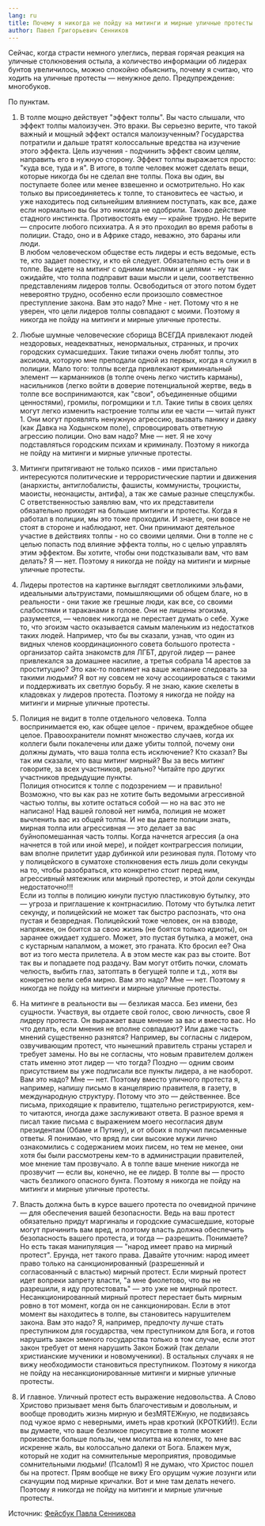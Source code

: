 ```yaml
---
lang: ru
title: Почему я никогда не пойду на митинги и мирные уличные протесты
author: Павел Григорьевич Сенников
---
```


Сейчас, когда страсти немного улеглись, первая горячая реакция на уличные столкновения остыла, а количество информации об лидерах бунтов увеличилось, можно спокойно обьяснить, почему я считаю, что ходить на уличные протесты — ненужное дело. Предупреждение: многобуков.

По пунктам.

1. В толпе мощно действует "эффект толпы". Вы часто слышали, что эффект толпы малоизучен. Это враки. Вы серьезно верите, что такой важный и мощный эффект остался малоизученным? Государства потратили и дальше тратят колоссальные вредства на изучение этого эффекта. Цель изучения - подчинить эффект своим целям, направить его в нужную сторону. Эффект толпы выражается просто: "куда все, туда и я". В итоге, в толпе человек может сделать вещи, которые никогда бы не сделал вне толпы. Пока вы один, вы поступаете более или менее взвешенно и осмотрительно. Но как только вы присоединяетесь к толпе, то становитесь ее частью, и уже находитесь под сильнейшим влиянием поступать, как все, даже если нормально вы бы это никогда не одобрили. Таково действие стадного инстинкта. Противостоять ему — крайне трудно. Не верите — спросите любого психиатра. А я это проходил во время работы в полиции. Стадо, оно и в Африке стадо, неважно, это бараны или люди.  
В любом человеческом обществе есть лидеры и есть ведомые, есть те, кто задает повестку, и кто ей следует. Обязательно есть они и в толпе. Вы идете на митинг с одними мыслями и целями - ну так ожидайте, что толпа подправит ваши мысли и цели, соответственно представлениям лидеров толпы. Освободиться от этого потом будет невероятно трудно, особенно если произошло совместное преступление закона. Вам это надо? Мне - нет. Потому что я не уверен, что цели лидеров толпы совпадают с моими. Поэтому я никогда не пойду на митинги и мирные уличные протесты.

2. Любые шумные человеческие сборища ВСЕГДА привлекают людей нездоровых, неадекватных, ненормальных, странных, и прочих городских сумасшедших. Такие типажи очень любят толпы, это аксиома, которую мне преподали одной из первых, когда я служил в полиции. Мало того: толпы всегда привлекают криминальный элемент — карманников (в толпе очень легко чистить карманы), насильников (легко войти в доверие потенциальной жертве, ведь в толпе все воспринимаются, как "свои", объединенные общими ценностями), громилы, погромщики и т.п. Такие типы в своих целях могут легко изменить настроение толпы или ее части — читай пункт 1. Они могут проявлять ненужную агрессию, вызвать панику и давку (как Давка на Ходынском поле), спровоцировать ответную агрессию полиции. Оно вам надо? Мне — нет. Я не хочу подставляться городским психам и криминалу. Поэтому я никогда не пойду на митинги и мирные уличные протесты.

3. Митинги притягивают не только психов - ими пристально интересуются политические и террористические партии и движения (анархисты, антиглобалисты, фашисты, коммунисты, троцкисты, маоисты, неонацисты, антифа), а так же самые разные спецслужбы. С ответственностью заявляю вам, что их представители обязательно приходят на большие митинги и протесты. Когда я работал в полиции, мы это тоже проходили. И знаете, они вовсе не стоят в стороне и наблюдают, нет. Они принимают деятельное участие в действиях толпы - но со своими целями. Они в толпе не с целью попасть под влияние эффекта толпы, но с целью управлять этим эффектом. Вы хотите, чтобы они подстказывали вам, что вам делать? Я — нет. Поэтому я никогда не пойду на митинги и мирные уличные протесты.

4. Лидеры протестов на картинке выглядят светлоликими эльфами, идеальными альтруистами, помышляющими об общем благе, но в реальности - они такие же грешные люди, как все, со своими слабостями и тараканами в голове. Они не лишены эгоизма, разумеется,  — человек никогда не перестает думать о себе. Хуже то, что эгоизм часто оказывается самым маленьким из недостатков таких людей. Например, что бы вы сказали, узнав, что один из видных членов координационного совета большого протеста - организатор сайта знакомств для ЛГБТ, другой лидер — ранее привлекался за домашнее насилие, а третья собрала 14 арестов за проституцию? Это как-то повлияет на ваше желание следовать за такими людьми? Я вот ну совсем не хочу ассоциироваться с такими и поддерживать их светлую борьбу. Я не знаю, какие скелеты в кладовках у лидеров протеста. Поэтому я никогда не пойду на митинги и мирные уличные протесты.

5. Полиция не видит в толпе отдельного человека. Толпа воспринимается ею, как общее целое - причем, враждебное общее целое. Правоохранители помнят множество случаев, когда их коллеги были покалечены или даже убиты толпой, почему они должны думать, что ваша толпа есть исключение? Кто сказал? Вы так им сказали, что ваш митинг мирный? Вы за весь митинг говорите, за всех участников, реально? Читайте про других участников предыдущие пункты.  
Полиция относится к толпе с подозрением — и правильно! Возможно, что вы как раз не хотите быть ведомыми агрессивной частью толпы, вы хотите остаться собой — но на вас это не написано! Над вашей головой нет нимба, полиция не может вычленить вас из общей толпы. И не вы даете полиции знать, мирная толпа или агрессивная — это делает за вас буйнопомешанная часть толпы. Когда начнется агрессия (а она начнется в той или иной мере), и пойдет контрагрессия полиции, вам вполне прилетит удар дубинкой или резиновая пуля. Потому что у полицейского в суматохе столкновения есть лишь доли секунды на то, чтобы разобраться, кто конкретно стоит перед ним, агрессивный мятежник или мирный протестер, и этой доли секунды недостаточно!!!  
Если из толпы в полицию кинули пустую пластиковую бутылку, это — угроза и приглашение к контрнасилию. Потому что бутылка летит секунду, и полицейский не может так быстро распознать, что она пустая и безвредная. Полицейский тоже человек, он на взводе, напряжен, он боится за свою жизнь (не боятся только идиоты), он заранее ожидает худшего. Может, это пустая бутылка, а может, она с кустарным напалмом, а может, это граната. Кто бросил ее? Она вот из того места прилетела. А в этом месте как раз вы стоите. Вот так вы и попадаете под раздачу. Вам могут отбить почки, сломать челюсть, выбить глаз, затоптать в бегущей толпе и т.д., хотя вы конкретно вели себя мирно. Вам это надо? Мне — нет. Поэтому я никогда не пойду на митинги и мирные уличные протесты.

6. На митинге в реальности вы — безликая масса. Без имени, без сущности. Участвуя, вы отдаете свой голос, свою личность, свое Я лидеру протеста. Он выражает ваше мнение за вас и вместо вас. Но что делать, если мнения не вполне совпадают? Или даже часть мнений существенно разнятся? Например, вы согласны с лидером, озвучивающим протест, что нынешний правитель страны устарел и требует замены. Но вы не согласны, что новым правителем должен стать именно этот лидер — что тогда? Поздно — одним своим присутствием вы уже подписали все пункты лидера, а не наоборот. Вам это надо? Мне — нет. Поэтому вместо уличного протеста я, например, напишу письмо в канцелярию правителя, в газету, в международную структуру. Потому что это — действеннее. Все письма, приходящие к правителю, тщательно регистрируются, кем-то читаются, иногда даже заслуживают ответа. В разное время я писал такие письма с выражением моего несогласия двум президентам (Обаме и Путину), и от обоих я получил письменные ответы. Я понимаю, что вряд ли сии высокие мужи лично ознакомились с содержанием моих писем, но тем не менее, они хотя бы были рассмотрены кем-то в администрации правителей, мое мнение там прозвучало. А в толпе ваше мнение никогда не прозвучит — если вы, конечно, не ее лидер. В толпе вы — просто часть безликого опасного бунта. Поэтому я никогда не пойду на митинги и мирные уличные протесты.

7. Власть должна быть в курсе вашего протеста по очевидной причине — для обеспечения вашей безопасности. Ведь на ваш протест обязательно придут маргиналы и городские сумасшедшие, которые могут причинить вам вред, и поэтому власть должна обеспечить безопасность вашего протеста, и тогда — разрешить. Понимаете? Но есть такая манипуляция — "народ имеет право на мирный протест". Ерунда, нет такого права. Давайте уточним: народ имеет право только на санкционированный (разрешенный и согласованный с властью) мирный протест. Если мирный протест идет вопреки запрету власти, "а мне фиолетово, что вы не разрешили, я иду протестовать" — это уже не мирный протест. Несанкционированный мирный протест перестает быть мирным ровно в тот момент, когда он не санкционирован. Если в этот момент вы находитесь в толпе, вы становитесь нарушителем закона. Вам это надо? Я, например, предпочту лучше стать преступником для государства, чем преступником для Бога, и готов нарушить закон земного государства только в том случае, если этот закон требует от меня нарушить Закон Божий (так делали христианские мученики и новомученики). В остальных случаях я не вижу необходимости становиться преступником. Поэтому я никогда не пойду на несанкционированные митинги и мирные уличные протесты.

8. И главное. Уличный протест есть выражение недовольства. А Слово Христово призывает меня быть благочестивым и довольным, и вообще проводить жизнь мирную и безМЯТЕЖную, не подвизаясь под чужое ярмо с неверными, иметь нрав кроткий (КРОТКИЙ!). Если вы думаете, что ваше безликое присутствие в толпе может произвести больше пользы, чем молитва на коленях, то мне вас искренне жаль, вы колоссально далеки от Бога. Блажен муж, который не ходит на сомнительные мероприятия, проводимые сомнительными людьми! (Псалом1) Я не думаю, что Христос пошел бы на протест. Прям вообще не вижу Его орущим чужие лозунги или скачущим под мирные кричалки. Вот и мне там делать нечего. Поэтому я никогда не пойду на митинги и мирные уличные протесты.

Источник: [Фейсбук Павла Сенникова][1]

[1]: https://www.facebook.com/profile.php?id=100004147357329
